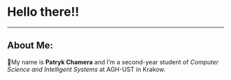 # Hello there!!
---
## About Me:
👋My name is **Patryk Chamera** and I’m a second-year student of *Computer Science and Intelligent Systems* at AGH-UST in Krakow.


 
